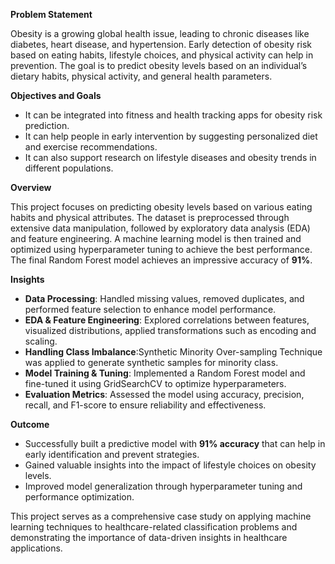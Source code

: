 **Problem Statement**

Obesity is a growing global health issue, leading to chronic diseases like diabetes, heart disease, and hypertension.
Early detection of obesity risk based on eating habits, lifestyle choices, and physical activity can help in prevention.
The goal is to predict obesity levels based on an individual’s dietary habits, physical activity, and general health parameters.


**Objectives and Goals**

- It can be integrated into fitness and health tracking apps for obesity risk prediction.
- It can help people in early intervention by suggesting personalized diet and exercise recommendations.
- It can also support research on lifestyle diseases and obesity trends in different populations.


**Overview** 

This project focuses on predicting obesity levels based on various eating habits and physical attributes. 
The dataset is preprocessed through extensive data manipulation, followed by exploratory data analysis (EDA) and feature engineering.
A machine learning model is then trained and optimized using hyperparameter tuning to achieve the best performance. 
The final Random Forest model achieves an impressive accuracy of **91%**.


**Insights**  

- **Data Processing**: Handled missing values, removed duplicates, and performed feature selection to enhance model performance.
- **EDA & Feature Engineering**: Explored correlations between features, visualized distributions, applied transformations such as encoding and scaling.
- **Handling Class Imbalance**:Synthetic Minority Over-sampling Technique was applied to generate synthetic samples for minority class.
- **Model Training & Tuning**: Implemented a Random Forest model and fine-tuned it using GridSearchCV to optimize hyperparameters.
- **Evaluation Metrics**: Assessed the model using accuracy, precision, recall, and F1-score to ensure reliability and effectiveness.


**Outcome** 

- Successfully built a predictive model with **91% accuracy** that can help in early identification and prevent strategies.
- Gained valuable insights into the impact of lifestyle choices on obesity levels.
- Improved model generalization through hyperparameter tuning and performance optimization.

This project serves as a comprehensive case study on applying machine learning techniques to healthcare-related classification problems and 
demonstrating the importance of data-driven insights in healthcare applications.


